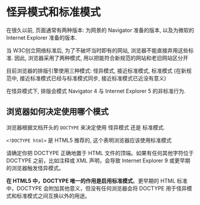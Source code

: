 
# 怪异模式和标准模式

在很久以前, 页面通常有两种版本: 为网景的 Navigator 准备的版本, 以及为微软的 Internet Explorer 准备的版本.

当 W3C创立网络标准后, 为了不破坏当时即有的网站, 浏览器不能直接弃用这些标准. 因此, 浏览器采用了两种模式, 用以把能符合新规范的网站和老旧网站区分开



目前浏览器的排版引擎使用三种模式: 怪异模式, 接近标准模式, 标准模式 (在新规范中, 接近标准模式已经与标准模式同步, 接近标准模式已近没有意义)

在怪异模式下, 排版会模式 Navigator 4 与 Internet Explorer 5 的非标准行为.


## 浏览器如何决定使用哪个模式

浏览器根据文档开头的 `DOCTYPE` 来决定使用 怪异模式 还是 标准模式.

`<!DOCTYPE html>` 是 HTML5 推荐的, 这个表明浏览器应该使用标准模式

请确定你把 DOCTYPE 正确地置于 HTML 文件的顶端。如果有任何其他字符位于 DOCTYPE 之前，比如注释或 XML 声明，会导致 Internet Explorer 9 或更早期的浏览器触发怪异模式。

**在 HTML5 中，DOCTYPE 唯一的作用是启用标准模式**。更早期的 HTML 标准中，DOCTYPE 会附加其他意义，但没有任何浏览器会将 DOCTYPE 用于怪异模式和标准模式之间互换以外的用途。